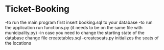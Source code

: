 # Ticket-Booking
-to run the main program first insert booking.sql to your database
-to run the application run functions.py (it needs to be on the same file with municipality.py)
-in case you need to change the starting state of the database change file createtables.sql
-createseats.py initializes the seats of the locations
